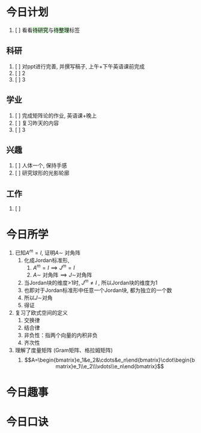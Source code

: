 # 今日计划

1. [ ] 看看<mark style="background: #BBFABBA6;">待研究</mark>与<mark style="background: #BBFABBA6;">待整理</mark>标签

## 科研

1. [ ] 对ppt进行完善, 并撰写稿子, 上午+下午英语课前完成
2. [ ] 2
3. [ ] 3 

## 学业

1. [ ] 完成矩阵论的作业, 英语课+晚上
2. [ ] 复习昨天的内容
3. [ ] 3 

## 兴趣

1. [ ] 人体一个, 保持手感
2. [ ] 研究球形的光影轮廓

## 工作

1. [ ] 

# 今日所学

1. 已知$A^m=I$, 证明$A \sim$ 对角阵
	1. 化成Jordan标准形, 
		1. $A^m=I \implies J^m=I$
		2. $A \sim$ 对角阵$\implies J\sim$对角阵
	2. 当Jordan块的维度>1时, $J^m \neq I$ , 所以Jordan块的维度为1
	3. 也即对于Jordan标准形中任意一个Jordan块, 都为独立的一个数
	4. 所以$J \sim$对角
	5. 得证
2. 复习了欧式空间的定义
	1. 交换律
	2. 结合律
	3. 非负性：指两个向量的内积非负
	4. 齐次性
3. 理解了度量矩阵 (Gram矩阵、格拉姆矩阵)
	1. $$A=\begin{bmatrix}e_1&e_2&\cdots&e_n\end{bmatrix}\cdot\begin{bmatrix}e_1\\e_2\\\vdots\\e_n\end{bmatrix}$$
# 今日趣事



# 今日口诀